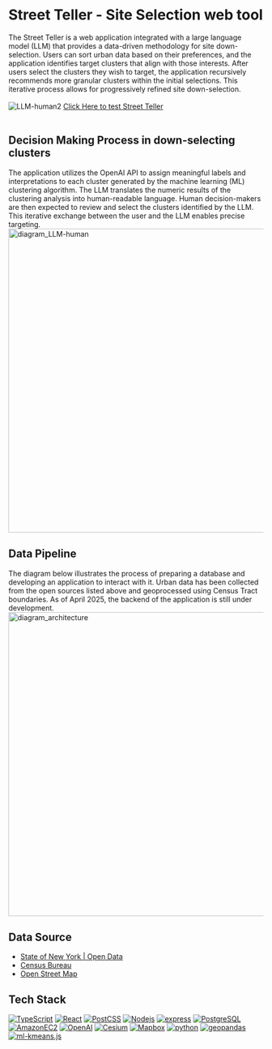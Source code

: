 # Street Teller - Site Selection web tool

The Street Teller is a web application integrated with a large language model (LLM) that provides a data-driven methodology for site down-selection. Users can sort urban data based on their preferences, and the application identifies target clusters that align with those interests. After users select the clusters they wish to target, the application recursively recommends more granular clusters within the initial selections. This iterative process allows for progressively refined site down-selection.
<br />
<br />
![LLM-human2](https://github.com/user-attachments/assets/9467ad22-5104-4e91-aaa2-e89424f9ac4c)
[Click Here to test Street Teller](https://siteteller.netlify.app/)
<br />
<br />

## Decision Making Process in down-selecting clusters

The application utilizes the OpenAI API to assign meaningful labels and interpretations to each cluster generated by the machine learning (ML) clustering algorithm. The LLM translates the numeric results of the clustering analysis into human-readable language. Human decision-makers are then expected to review and select the clusters identified by the LLM. This iterative exchange between the user and the LLM enables precise targeting.
<img width="600" alt="diagram_LLM-human" src="https://github.com/user-attachments/assets/871c66ba-478b-41ac-b9ff-b1edf9c38de7" />

## Data Pipeline

The diagram below illustrates the process of preparing a database and developing an application to interact with it. Urban data has been collected from the open sources listed above and geoprocessed using Census Tract boundaries. As of April 2025, the backend of the application is still under development.
<img width="600" alt="diagram_architecture" src="https://github.com/user-attachments/assets/70ef5595-f0a1-4bd8-b457-8c701b012393" />

## Data Source

- [State of New York | Open Data](https://data.ny.gov/)
- [Census Bureau](https://www.census.gov/)
- [Open Street Map](https://www.openstreetmap.org/#map=5/38.01/-95.84)

## Tech Stack

<p>
  <a href="https://www.typescriptlang.org/" target="_blank" rel="noreferrer"><img alt="TypeScript" src="https://img.shields.io/badge/-TypeScript-007ACC?style=flat-square&logo=typescript&logoColor=white" /></a>
  <a href="https://react.dev/" target="_blank" rel="noreferrer"><img alt="React" src="https://img.shields.io/badge/-React-45b8d8?style=flat-square&logo=react&logoColor=white" /></a>
  <a href="https://postcss.org/" target="_blank" rel="noreferrer"><img alt="PostCSS" src="https://img.shields.io/badge/-PostCSS-DD3A0A?style=flat-square&logo=postcss&logoColor=white" /></a>
  <a href="https://nodejs.org/en" target="_blank" rel="noreferrer"><img alt="Nodejs" src="https://img.shields.io/badge/-Node.js-43853d?style=flat-square&logo=Node.js&logoColor=white" /></a>
  <a href="https://expressjs.com/" target="_blank" rel="noreferrer"><img alt="express" src="https://img.shields.io/badge/-Express.js-333333?style=flat-square&logo=express&logoColor=white" /></a>
  <a href="https://www.postgresql.org/" target="_blank" rel="noreferrer"><img alt="PostgreSQL" src="https://img.shields.io/badge/-PostgreSQL-4169E1?style=flat-square&logo=postgresql&logoColor=white" /></a>
  <a href="https://aws.amazon.com/pm/ec2/?trk=36c6da98-7b20-48fa-8225-4784bced9843&sc_channel=ps&ef_id=CjwKCAjwwqfABhBcEiwAZJjC3lPYvtsh_vuXDLKJ5y4pRHUYXYWp8PC23-6O7xW8elulfsaUJxF2WRoCk6QQAvD_BwE:G:s&s_kwcid=AL!4422!3!467723097970!e!!g!!amazon%20ec2!11198711716!118263955828&gbraid=0AAAAADjHtp9tiyXGXGbv66RTovGxBWNoj&gclid=CjwKCAjwwqfABhBcEiwAZJjC3lPYvtsh_vuXDLKJ5y4pRHUYXYWp8PC23-6O7xW8elulfsaUJxF2WRoCk6QQAvD_BwE" target="_blank" rel="noreferrer"><img alt="AmazonEC2" src="https://img.shields.io/badge/-Amazon EC2-FF9900?style=flat-square&logo=amazonec2&logoColor=white" /></a>
  <a href="https://platform.openai.com/docs/overview" target="_blank" rel="noreferrer"> <img alt="OpenAI" src="https://img.shields.io/badge/-OpenAI-412991?style=flat-square&logo=cesium&logoColor=white" /></a>
  <a href="https://cesium.com/" target="_blank" rel="noreferrer"> <img alt="Cesium" src="https://img.shields.io/badge/-Cesium-6CADDF?style=flat-square&logo=cesium&logoColor=white" /></a>
  <a href="https://www.mapbox.com/" target="_blank" rel="noreferrer"> <img alt="Mapbox" src="https://img.shields.io/badge/-Mapbox-333333?style=flat-square&logo=mapbox&logoColor=white" /></a>
  <a href="https://www.python.org/" target="_blank" rel="noreferrer"><img alt="python" src="https://img.shields.io/badge/-Python-3776AB?style=flat-square&logo=python&logoColor=white" /></a>
  <a href="https://geopandas.org/en/stable/" target="_blank" rel="noreferrer"> <img alt="geopandas" src="https://img.shields.io/badge/-GeoPandas-139C5A?style=flat-square&logo=geopandas&logoColor=white" /></a>
  <a href="https://www.npmjs.com/package/ml-kmeans" target="_blank" rel="noreferrer"><img alt="ml-kmeans.js" src="https://img.shields.io/badge/-ML kmeans.js-40AEF0?style=flat-square" /></a>
</p>

